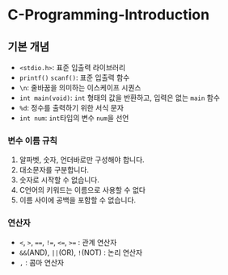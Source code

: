 # C-Programming-Introduction

## 기본 개념
-   `<stdio.h>`: 표준 입출력 라이브러리
-   `printf()` `scanf()`: 표준 입출력 함수
-   `\n`: 줄바꿈을 의미하는 이스케이프 시퀀스
-   `int main(void)`: `int` 형태의 값을 반환하고, 입력은 없는 `main` 함수
-   `%d`: 정수를 출력하기 위한 서식 문자
-   `int num`: `int`타입의 변수 `num`을 선언

### 변수 이름 규칙
1.  알파벳, 숫자, 언더바로만 구성해야 합니다.
2.  대소문자를 구분합니다.
3.  숫자로 시작할 수 없습니다.
4.  C언어의 키워드는 이름으로 사용할 수 없다
5.  이름 사이에 공백을 포함할 수 없습니다.

### 연산자
-   `<`, `>`, `==`, `!=`, `<=`, `>=` : 관계 연산자
-   `&&`(AND), `||`(OR), `!`(NOT) : 논리 연산자
-   `,` : 콤마 연산자
